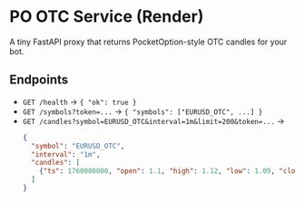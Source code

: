 # PO OTC Service (Render)

A tiny FastAPI proxy that returns PocketOption-style OTC candles for your bot.

## Endpoints

- `GET /health` → `{ "ok": true }`
- `GET /symbols?token=...` → `{ "symbols": ["EURUSD_OTC", ...] }`
- `GET /candles?symbol=EURUSD_OTC&interval=1m&limit=200&token=...`
  → 
  ```json
  {
    "symbol": "EURUSD_OTC",
    "interval": "1m",
    "candles": [
      {"ts": 1760000000, "open": 1.1, "high": 1.12, "low": 1.09, "close": 1.11, "volume": 0.0}
    ]
  }